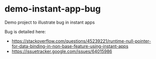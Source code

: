# demo-instant-app-bug
Demo project to illustrate bug in instant apps

Bug is detailed here:

* https://stackoverflow.com/questions/45239221/runtime-null-pointer-for-data-binding-in-non-base-feature-using-instant-apps
* https://issuetracker.google.com/issues/64015986
